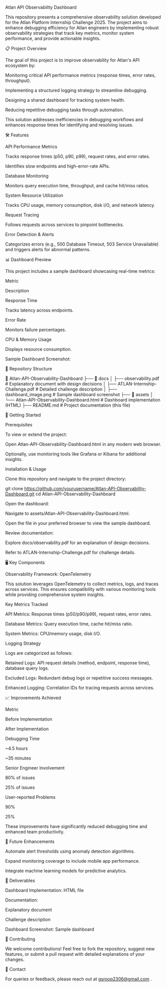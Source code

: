 Atlan API Observability Dashboard

This repository presents a comprehensive observability solution developed for the Atlan Platform Internship Challenge 2025. The project aims to enhance debugging efficiency for Atlan engineers by implementing robust observability strategies that track key metrics, monitor system performance, and provide actionable insights.

📋 Project Overview

The goal of this project is to improve observability for Atlan's API ecosystem by:

Monitoring critical API performance metrics (response times, error rates, throughput).

Implementing a structured logging strategy to streamline debugging.

Designing a shared dashboard for tracking system health.

Reducing repetitive debugging tasks through automation.

This solution addresses inefficiencies in debugging workflows and enhances response times for identifying and resolving issues.

🛠️ Features

API Performance Metrics

Tracks response times (p50, p90, p99), request rates, and error rates.

Identifies slow endpoints and high-error-rate APIs.

Database Monitoring

Monitors query execution time, throughput, and cache hit/miss ratios.

System Resource Utilization

Tracks CPU usage, memory consumption, disk I/O, and network latency.

Request Tracing

Follows requests across services to pinpoint bottlenecks.

Error Detection & Alerts

Categorizes errors (e.g., 500 Database Timeout, 503 Service Unavailable) and triggers alerts for abnormal patterns.

📊 Dashboard Preview

This project includes a sample dashboard showcasing real-time metrics:

Metric

Description

Response Time

Tracks latency across endpoints.

Error Rate

Monitors failure percentages.

CPU & Memory Usage

Displays resource consumption.

Sample Dashboard Screenshot:



📂 Repository Structure

📂 Atlan-API-Observability-Dashboard
├── 📂 docs
│   ├── observability.pdf        # Explanatory document with design decisions
│   ├── ATLAN-Internship-Challenge.pdf # Detailed challenge description
│   ├── dashboard_image.png      # Sample dashboard screenshot
├── 📂 assets
│   └── Atlan-API-Observability-Dashboard.html # Dashboard implementation (HTML)
├── README.md                    # Project documentation (this file)

🚀 Getting Started

Prerequisites

To view or extend the project:

Open Atlan-API-Observability-Dashboard.html in any modern web browser.

Optionally, use monitoring tools like Grafana or Kibana for additional insights.

Installation & Usage

Clone this repository and navigate to the project directory:

git clone https://github.com/yourusername/Atlan-API-Observability-Dashboard.git
cd Atlan-API-Observability-Dashboard

Open the dashboard:

Navigate to assets/Atlan-API-Observability-Dashboard.html.

Open the file in your preferred browser to view the sample dashboard.

Review documentation:

Explore docs/observability.pdf for an explanation of design decisions.

Refer to ATLAN-Internship-Challenge.pdf for challenge details.

🖥️ Key Components

Observability Framework: OpenTelemetry

This solution leverages OpenTelemetry to collect metrics, logs, and traces across services. This ensures compatibility with various monitoring tools while providing comprehensive system insights.

Key Metrics Tracked

API Metrics: Response times (p50/p90/p99), request rates, error rates.

Database Metrics: Query execution time, cache hit/miss ratio.

System Metrics: CPU/memory usage, disk I/O.

Logging Strategy

Logs are categorized as follows:

Retained Logs: API request details (method, endpoint, response time), database query logs.

Excluded Logs: Redundant debug logs or repetitive success messages.

Enhanced Logging: Correlation IDs for tracing requests across services.

📈 Improvements Achieved

Metric

Before Implementation

After Implementation

Debugging Time

~4.5 hours

~35 minutes

Senior Engineer Involvement

80% of issues

25% of issues

User-reported Problems

90%

25%

These improvements have significantly reduced debugging time and enhanced team productivity.

🌟 Future Enhancements

Automate alert thresholds using anomaly detection algorithms.

Expand monitoring coverage to include mobile app performance.

Integrate machine learning models for predictive analytics.

📄 Deliverables

Dashboard Implementation: HTML file

Documentation:

Explanatory document

Challenge description

Dashboard Screenshot: Sample dashboard

🤝 Contributing

We welcome contributions! Feel free to fork the repository, suggest new features, or submit a pull request with detailed explanations of your changes.

📧 Contact

For queries or feedback, please reach out at gsroop2306@gmail.com .


